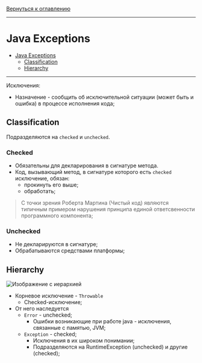 [Вернуться к оглавлению](https://github.com/engine-it-in/different-level-task/blob/main/README.md)
***
# Java Exceptions
- [Java Exceptions](#java-exceptions)
    * [Classification](#classification)
    * [Hierarchy](#hierarchy)
***

Исключения:
* Назначение - сообщить об исключительной ситуации (может быть и ошибка) в процессе исполнения кода;

## Classification
Подразделяются на `checked` и `unchecked`.

### Checked 
* Обязательны для декларирования в сигнатуре метода. 
* Код, вызывающий метод, в сигнатуре которого есть `checked` исключение, обязан:
  * прокинуть его выше;
  * обработать;

> С точки зрения Роберта Мартина (Чистый код) являются типичным примером нарушения 
> принципа единой ответсвенности программного компонента; 

### Unchecked 
* Не декларируются в сигнатуре; 
* Обрабатываются средствами платформы;

## Hierarchy

![Изображение с иерархией](https://avatars.dzeninfra.ru/get-zen_doc/271828/pub_656ee47a6e45c80d07cc418d_656ee73a649b955cd301713c/scale_1200)
* Корневое исключение - `Throwable` 
  * Сhecked-исключение; 
* От него наследуется 
  * `Error` - unchecked;
    * Ошибки возникающие при работе java - исключения, связанные с памятью, JVM;
  * `Exception` - checked; 
    * Исключения в их широком понимании; 
    * Подразделяются на RuntimeException (unchecked) и другие (checked);